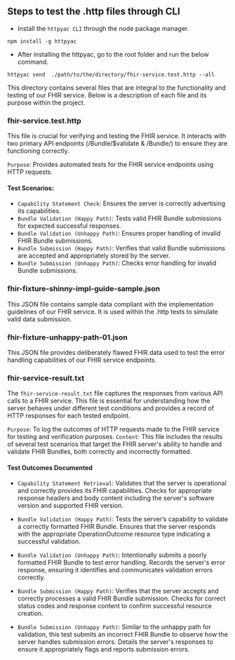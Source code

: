 ## Steps to test the .http files through CLI

- Install the `httpyac CLI` through the node package manager.

`npm install -g httpyac`

- After installing the httpyac, go to the root folder and run the below command.

`httpyac send  ./path/to/the/directory/fhir-service.test.http --all`

This directory contains several files that are integral to the functionality and
testing of our FHIR service. Below is a description of each file and its purpose
within the project.

### fhir-service.test.http

This file is crucial for verifying and testing the FHIR service. It interacts
with two primary API endpoints (/Bundle/$validate & /Bundle/) to ensure they are
functioning correctly.

`Purpose`: Provides automated tests for the FHIR service endpoints using HTTP
requests.

#### Test Scenarios:

- `Capability Statement Check`: Ensures the server is correctly advertising its
  capabilities.
- `Bundle Validation (Happy Path)`: Tests valid FHIR Bundle submissions for
  expected successful responses.
- `Bundle Validation (Unhappy Path)`: Ensures proper handling of invalid FHIR
  Bundle submissions.
- `Bundle Submission (Happy Path)`: Verifies that valid Bundle submissions are
  accepted and appropriately stored by the server.
- `Bundle Submission (Unhappy Path)`: Checks error handling for invalid Bundle
  submissions.

### fhir-fixture-shinny-impl-guide-sample.json

This JSON file contains sample data compliant with the implementation guidelines
of our FHIR service. It is used within the .http tests to simulate valid data
submission.

### fhir-fixture-unhappy-path-01.json

This JSON file provides deliberately flawed FHIR data used to test the error
handling capabilities of our FHIR service endpoints.

### fhir-service-result.txt

The `fhir-service-result.txt` file captures the responses from various API calls
to a FHIR service. This file is essential for understanding how the server
behaves under different test conditions and provides a record of HTTP responses
for each tested endpoint.

`Purpose`: To log the outcomes of HTTP requests made to the FHIR service for
testing and verification purposes. `Content`: This file includes the results of
several test scenarios that target the FHIR server's ability to handle and
validate FHIR Bundles, both correctly and incorrectly formatted.

#### Test Outcomes Documented

- `Capability Statement Retrieval`: Validates that the server is operational and
  correctly provides its FHIR capabilities. Checks for appropriate response
  headers and body content including the server's software version and supported
  FHIR version.

- `Bundle Validation (Happy Path)`: Tests the server’s capability to validate a
  correctly formatted FHIR Bundle. Ensures that the server responds with the
  appropriate OperationOutcome resource type indicating a successful validation.

- `Bundle Validation (Unhappy Path)`: Intentionally submits a poorly formatted
  FHIR Bundle to test error handling. Records the server's error response,
  ensuring it identifies and communicates validation errors correctly.

- `Bundle Submission (Happy Path)`: Verifies that the server accepts and
  correctly processes a valid FHIR Bundle submission. Checks for correct status
  codes and response content to confirm successful resource creation.

- `Bundle Submission (Unhappy Path)`: Similar to the unhappy path for
  validation, this test submits an incorrect FHIR Bundle to observe how the
  server handles submission errors. Details the server's responses to ensure it
  appropriately flags and reports submission errors.
